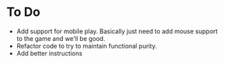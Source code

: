 # To Do

- Add support for mobile play. Basically just need to add mouse support to the game and we'll be good.
- Refactor code to try to maintain functional purity.
- Add better instructions